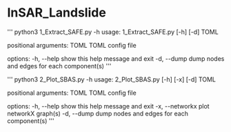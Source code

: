 # InSAR_Landslide

'''
python3 1_Extract_SAFE.py -h
usage: 1_Extract_SAFE.py [-h] [-d] TOML

positional arguments:
  TOML        TOML config file

options:
  -h, --help  show this help message and exit
  -d, --dump  dump nodes and edges for each component(s)
'''


'''
python3 2_Plot_SBAS.py -h
usage: 2_Plot_SBAS.py [-h] [-x] [-d] TOML

positional arguments:
  TOML            TOML config file

options:
  -h, --help      show this help message and exit
  -x, --networkx  plot networkX graph(s)
  -d, --dump      dump nodes and edges for each component(s)
'''
